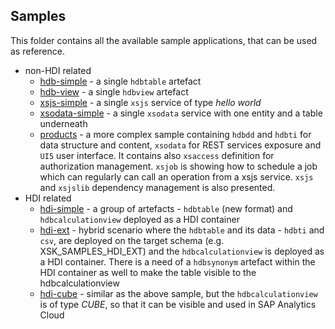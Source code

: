 ## Samples

This folder contains all the available sample applications, that can be used as reference.

* non-HDI related
  * [hdb-simple](hdb-simple) - a single `hdbtable` artefact
  * [hdb-view](hdb-view) - a single `hdbview` artefact
  * [xsjs-simple](xsjs-simple) - a single `xsjs` service of type *hello world*
  * [xsodata-simple](xsodata-simple) - a single `xsodata` service with one entity and a table underneath
  * [products](products) - a more complex sample containing `hdbdd` and `hdbti` for data structure and content, `xsodata` for REST services exposure and `UI5` user interface. It contains also `xsaccess` definition for authorization management. `xsjob` is showing how to schedule a job which can regularly can call an operation from a xsjs service. `xsjs` and `xsjslib` dependency management is also presented.
* HDI related
  * [hdi-simple](hdi-simple) - a group of artefacts - `hdbtable` (new format) and `hdbcalculationview` deployed as a HDI container
  * [hdi-ext](hdi-ext) - hybrid scenario where the `hdbtable` and its data - `hdbti` and `csv`, are deployed on the target schema (e.g. XSK_SAMPLES_HDI_EXT) and the `hdbcalculationview` is deployed as a HDI container. There is a need of a `hdbsynonym` artefact within the HDI container as well to make the table visible to the hdbcalculationview
  * [hdi-cube](hdi-cube) - similar as the above sample, but the `hdbcalculationview` is of type *CUBE*, so that it can be visible and used in SAP Analytics Cloud
